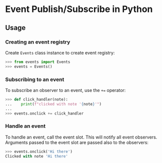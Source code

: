 # Event Publish/Subscribe in Python

## Usage

### Creating an event registry

Create `Events` class instance to create event registry:

```python
>>> from events import Events
>>> events = Events()
```

### Subscribing to an event

To subscribe an observer to an event, use the `+=` operator:

```python
>>> def click_handler(note):
...    print(f"clicked with note '{note}'")
... 
>>> events.onclick += click_handler
```

### Handle an event

To handle an event, call the event slot. This will notify all event observers. Arguments passed to the event slot are passed also to the observers:

```python
>>> events.onclick('Hi there')
Clicked with note 'Hi there'
```
